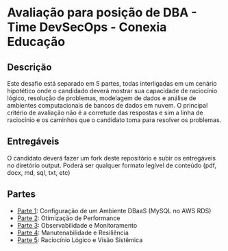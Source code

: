 # Avaliação para posição de DBA - Time DevSecOps - Conexia Educação

## Descrição
Este desafio está separado em 5 partes, todas interligadas em um cenário hipotético onde o candidado deverá mostrar sua capacidade de raciocínio lógico, resolução de problemas, modelagem de dados e análise de ambientes computacionais de bancos de dados em nuvem.
O principal critério de avaliação não é a corretude das respostas e sim a linha de raciocínio e os caminhos que o candidato toma para resolver os problemas.

## Entregáveis
O candidato deverá fazer um fork deste repositório e subir os entregáveis no diretório output. 
Poderá ser qualquer formato legível de conteúdo (pdf, docx, md, sql, txt, etc)

## Partes
* [Parte 1](parte1.md): Configuração de um Ambiente DBaaS (MySQL no AWS RDS)
* [Parte 2](parte2.md): Otimização de Performance
* [Parte 3](parte3.md): Observabilidade e Monitoramento
* [Parte 4](parte4.md): Manutenabilidade e Resiliência
* [Parte 5](parte5.md): Raciocínio Lógico e Visão Sistêmica
